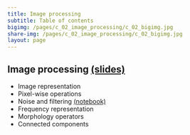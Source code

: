 ```yaml
---
title: Image processing
subtitle: Table of contents
bigimg: /pages/c_02_image_processing/c_02_bigimg.jpg
share-img: /pages/c_02_image_processing/c_02_bigimg.jpg
layout: page
---
```


## **Image processing** [(slides)](/pages/c_02_image_processing/slides/)
   - Image representation
   - Pixel-wise operations
   - Noise and filtering [(notebook)](/pages/c_02_image_processing/noise_and_filtering_nb/)
   - Frequency representation 
   - Morphology operators
   - Connected components